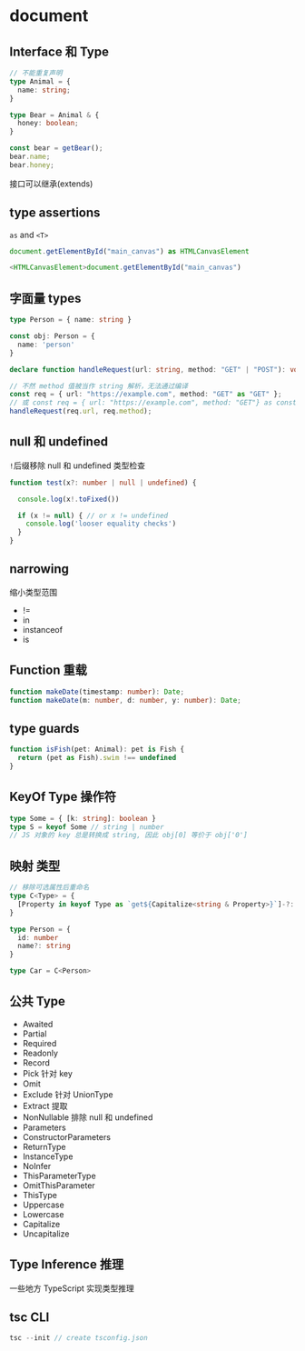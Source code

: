 # document

## Interface 和 Type

```ts
// 不能重复声明
type Animal = {
  name: string;
}

type Bear = Animal & { 
  honey: boolean;
}

const bear = getBear();
bear.name;
bear.honey;
```

接口可以继承(extends)

## type assertions

`as` and `<T>`

```ts
document.getElementById("main_canvas") as HTMLCanvasElement

<HTMLCanvasElement>document.getElementById("main_canvas")
```

## 字面量 types

```ts
type Person = { name: string }

const obj: Person = {
  name: 'person'
}
```

```ts
declare function handleRequest(url: string, method: "GET" | "POST"): void;

// 不然 method 值被当作 string 解析，无法通过编译
const req = { url: "https://example.com", method: "GET" as "GET" };
// 或 const req = { url: "https://example.com", method: "GET"} as const;
handleRequest(req.url, req.method);
```

## null 和 undefined

`!`后缀移除 null 和 undefined 类型检查

```ts
function test(x?: number | null | undefined) {

  console.log(x!.toFixed())

  if (x != null) { // or x != undefined
    console.log('looser equality checks')
  }
}

```

## narrowing

缩小类型范围

- !=
- in
- instanceof
- is

## Function 重载

```ts
function makeDate(timestamp: number): Date;
function makeDate(m: number, d: number, y: number): Date;
```

## type guards

```ts
function isFish(pet: Animal): pet is Fish {
  return (pet as Fish).swim !== undefined
}
```

## KeyOf Type 操作符

```ts
type Some = { [k: string]: boolean }
type S = keyof Some // string | number
// JS 对象的 key 总是转换成 string, 因此 obj[0] 等价于 obj['0']
```

## 映射 类型

```ts
// 移除可选属性后重命名
type C<Type> = {
  [Property in keyof Type as `get${Capitalize<string & Property>}`]-?: () => Type[Property]
}

type Person = {
  id: number
  name?: string
}

type Car = C<Person>
```

## 公共 Type

- Awaited
- Partial
- Required
- Readonly
- Record
- Pick 针对 key
- Omit
- Exclude 针对 UnionType
- Extract 提取
- NonNullable 排除 null 和 undefined
- Parameters
- ConstructorParameters
- ReturnType
- InstanceType
- NoInfer
- ThisParameterType
- OmitThisParameter
- ThisType
- Uppercase
- Lowercase
- Capitalize
- Uncapitalize

## Type Inference 推理

一些地方 TypeScript 实现类型推理

## tsc CLI

```ts
tsc --init // create tsconfig.json
```
